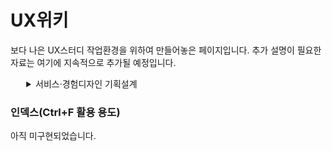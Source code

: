 # UX위키

보다 나은 UX스터디 작업환경을 위하여 만들어놓은 페이지입니다. 추가 설명이 필요한 자료는 여기에 지속적으로 추가될 예정입니다.



<details style="margin-left:5%">
    <summary>
        서비스·경험디자인 기획설계
    </summary>
    <details style="margin-left:5%">
        <summary>
            1) 디자인 개요
        </summary>
        <h4 style="margin-left:5%">디자인 일반</h4>
        <ol>
            <li>디자인의 개념 및 정의</li>
            <li>디자인의 분류 및 특성</li>
            <li>디자인의 사회적 기능과 윤리</li>
        </ol>
    </details>
    <details style="margin-left:5%">
        <summary>
            2) 서비스·경험디자인의 이해
        </summary>
        <h4 style="margin-left:5%">정의</h4>
        <ol>
            <li>디자인씽킹의 정의</li>
            <li>서비스디자인 정의</li>
            <li>경험디자인 정의</li>
        </ol>
        <h4 style="margin-left:5%">프로세스와 방법론</h4>
        <ol>
            <li>서비스디자인 프로세스 이해</li>
            <li>서비스디자인 방법론(툴킷) 이해</li>
            <li>경험디자인의 특징</li>
            <li>UI의 정의와 기본원칙 이해</li>
            <li>사용성 평가의 개념 이해</li>
        </ol>
    </details>
    <details style="margin-left:5%">
        <summary>
            3) 서비스·경험디자인 요구사항 파악
        </summary>
        <h4 style="margin-left:5%">요구사항 파악</h4>
        <ol>
            <li>프로젝트 요구사항 파악</li>
            <li>디자인 목적 파악</li>
            <li>디자인 수요자 파악</li>
        </ol>
    <h4 style="margin-left:5%">과제 분석</h4>
        <ol>
            <li>서비스 요구사항 파악</li>
            <li>요구사항 요건수립</li>
            <li>서비스 요구사항 정리</li>
            <li>시각화 자료 작성</li>
        </ol>
    </details>
    <details style="margin-left:5%">
        <summary>
            4) 서비스·경험디자인 수행계획 수립
        </summary>
        <h4 style="margin-left:5%">수행계획 수립</h4>
        <ol>
            <li>프로젝트 목표 파악</li>
            <li>일정별 계획 정리</li>
        </ol>
        <h4 style="margin-left:5%">과제 관리체계 수립</h4>
        <ol>
            <li>단계별 산출물 체크리스트 작성</li>
            <li>개인정보보호 원칙 이해</li>
        </ol>
    </details>
    <details style="margin-left:5%">
        <summary>
            5) 설문설계
        </summary>
        <h4 style="margin-left:5%">설문 설계 및 완성</h4>
        <ol>
            <li>개별 설문 시안 작성</li>
            <li>설문 항목 구조화 및 작성</li>
        </ol>
    </details>
</details>

### 인덱스(Ctrl+F 활용 용도)
아직 미구현되었습니다.
